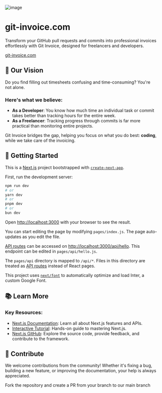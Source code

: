 ![image](https://github.com/user-attachments/assets/c88e51f7-c40b-4966-b787-fd53d396ecbf)

# git-invoice.com

Transform your GitHub pull requests and commits into professional invoices effortlessly with Git Invoice, designed for freelancers and developers.

[git-invoice.com](https://www.git-invoice.com/)

## 🌟 Our Vision

Do you find filling out timesheets confusing and time-consuming? You're not alone. 

### Here's what we believe:
- **As a Developer**: You know how much time an individual task or commit takes better than tracking hours for the entire week.
- **As a Freelancer**: Tracking progress through commits is far more practical than monitoring entire projects.

Git Invoice bridges the gap, helping you focus on what you do best: **coding**, while we take care of the invoicing.

## 🚀 Getting Started

This is a [Next.js](https://nextjs.org/) project bootstrapped with [`create-next-app`](https://github.com/vercel/next.js/tree/canary/packages/create-next-app).

First, run the development server:

```bash
npm run dev
# or
yarn dev
# or
pnpm dev
# or
bun dev
```

Open [http://localhost:3000](http://localhost:3000) with your browser to see the result.

You can start editing the page by modifying `pages/index.js`. The page auto-updates as you edit the file.

[API routes](https://nextjs.org/docs/api-routes/introduction) can be accessed on [http://localhost:3000/api/hello](http://localhost:3000/api/hello). This endpoint can be edited in `pages/api/hello.js`.

The `pages/api` directory is mapped to `/api/*`. Files in this directory are treated as [API routes](https://nextjs.org/docs/api-routes/introduction) instead of React pages.

This project uses [`next/font`](https://nextjs.org/docs/basic-features/font-optimization) to automatically optimize and load Inter, a custom Google Font.

## 📚 Learn More

### Key Resources:
- [Next.js Documentation](https://nextjs.org/docs): Learn all about Next.js features and APIs.
- [Interactive Tutorial](https://nextjs.org/learn): Hands-on guide to mastering Next.js.
- [Next.js GitHub](https://github.com/vercel/next.js): Explore the source code, provide feedback, and contribute to the framework.



## 🤝 Contribute

We welcome contributions from the community! Whether it's fixing a bug, building a new feature, or improving the documentation, your help is always appreciated.

Fork the repository and create a PR from your branch to our main branch
